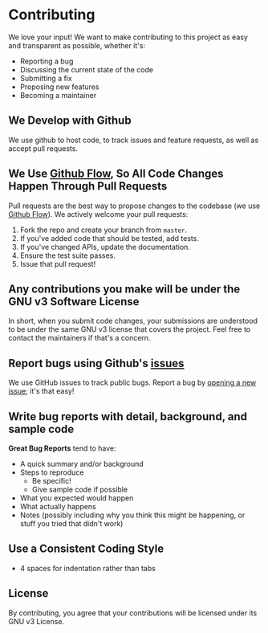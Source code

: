 # Contributing

We love your input! We want to make contributing to this project as easy and transparent as possible, whether it's:

- Reporting a bug
- Discussing the current state of the code
- Submitting a fix
- Proposing new features
- Becoming a maintainer

## We Develop with Github

We use github to host code, to track issues and feature requests, as well as accept pull requests.

## We Use [Github Flow](https://guides.github.com/introduction/flow/index.html), So All Code Changes Happen Through Pull Requests

Pull requests are the best way to propose changes to the codebase (we use [Github Flow](https://guides.github.com/introduction/flow/index.html)). We actively welcome your pull requests:

1. Fork the repo and create your branch from `master`.
2. If you've added code that should be tested, add tests.
3. If you've changed APIs, update the documentation.
4. Ensure the test suite passes.
5. Issue that pull request!

## Any contributions you make will be under the GNU v3 Software License

In short, when you submit code changes, your submissions are understood to be under the same GNU v3 license that covers the project. Feel free to contact the maintainers if that's a concern.

## Report bugs using Github's [issues](https://github.com/realandrew/base-html5-template/issues)

We use GitHub issues to track public bugs. Report a bug by [opening a new issue](); it's that easy!

## Write bug reports with detail, background, and sample code

**Great Bug Reports** tend to have:

- A quick summary and/or background
- Steps to reproduce
  - Be specific!
  - Give sample code if possible
- What you expected would happen
- What actually happens
- Notes (possibly including why you think this might be happening, or stuff you tried that didn't work)

## Use a Consistent Coding Style

- 4 spaces for indentation rather than tabs

## License

By contributing, you agree that your contributions will be licensed under its GNU v3 License.